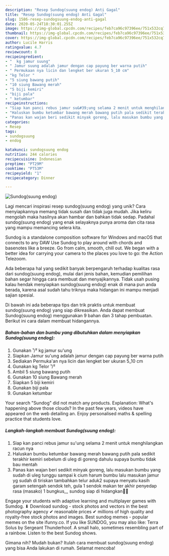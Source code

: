 ```yaml
---
description: "Resep Sundog(suung endog) Anti Gagal"
title: "Resep Sundog(suung endog) Anti Gagal"
slug: 1586-resep-sundogsuung-endog-anti-gagal
date: 2020-05-24T18:30:01.255Z
image: https://img-global.cpcdn.com/recipes/feb7ca96c97396ee/751x532cq70/sundogsuung-endog-foto-resep-utama.jpg
thumbnail: https://img-global.cpcdn.com/recipes/feb7ca96c97396ee/751x532cq70/sundogsuung-endog-foto-resep-utama.jpg
cover: https://img-global.cpcdn.com/recipes/feb7ca96c97396ee/751x532cq70/sundogsuung-endog-foto-resep-utama.jpg
author: Lucile Harris
ratingvalue: 4.7
reviewcount: 8
recipeingredient:
- "  kg jamur suung"
- " Jamur suung adalah jamur dengan cap payung ber warna putih"
- " Permukaan nya licin dan lengket ber ukuran 5_10 cm"
- "kg Telor "
- "5 siung bawang putih"
- "10 siung Bawang merah"
- "5 biji kemiri"
- "biji pala"
- " ketumbar"
recipeinstructions:
- "Siap kan panci rebus jamur su&#39;ung selama 2 menit untuk menghilangkan racun nya"
- "Haluskan bumbu ketumbar bawang merah bawang putih pala sedikit terakhir kemiri sebelum di uleg di goreng dahulu supaya bumbu tidak bau mentah"
- "Panas kan wajan beri sedikit minyak goreng, lalu masukan bumbu yang sudah di uleg tunggu sampai k cium harum bumbu lalu masukan jamur yg sudah di tiriskan tambahkan telur aduk2 supaya menyatu kasih garam setengah sendok teh, gula 1 sendok makan ter akhir penyedap rasa (masako) 1 bungkus,,, sundog siap di hidangkan🤤🤤"
categories:
- Resep
tags:
- sundogsuung
- endog

katakunci: sundogsuung endog 
nutrition: 244 calories
recipecuisine: Indonesian
preptime: "PT29M"
cooktime: "PT53M"
recipeyield: "1"
recipecategory: Dinner

---
```



![Sundog(suung endog)](https://img-global.cpcdn.com/recipes/feb7ca96c97396ee/751x532cq70/sundogsuung-endog-foto-resep-utama.jpg)

Lagi mencari inspirasi resep sundog(suung endog) yang unik? Cara menyiapkannya memang tidak susah dan tidak juga mudah. Jika keliru mengolah maka hasilnya akan hambar dan bahkan tidak sedap. Padahal sundog(suung endog) yang enak selayaknya punya aroma dan cita rasa yang mampu memancing selera kita.

Sundog is a standalone composition software for Windows and macOS that connects to any DAW Use Sundog to play around with chords and basenotes like a breeze. Go from calm, smooth, chill out. We began with a better idea for carrying your camera to the places you love to go: the Action Telezoom.

Ada beberapa hal yang sedikit banyak berpengaruh terhadap kualitas rasa dari sundog(suung endog), mulai dari jenis bahan, kemudian pemilihan bahan segar hingga cara membuat dan menyajikannya. Tidak usah pusing kalau hendak menyiapkan sundog(suung endog) enak di mana pun anda berada, karena asal sudah tahu triknya maka hidangan ini mampu menjadi sajian spesial.


Di bawah ini ada beberapa tips dan trik praktis untuk membuat sundog(suung endog) yang siap dikreasikan. Anda dapat membuat Sundog(suung endog) menggunakan 9 bahan dan 3 tahap pembuatan. Berikut ini cara dalam membuat hidangannya.

<!--inarticleads1-->

##### Bahan-bahan dan bumbu yang dibutuhkan dalam menyiapkan Sundog(suung endog):

1. Gunakan  ¹/² kg jamur su&#39;ung
1. Siapkan  Jamur su&#39;ung adalah jamur dengan cap payung ber warna putih
1. Sediakan  Permuka&#39;an nya licin dan lengket ber ukuran 5_10 cm
1. Gunakan kg Telor ¹/²
1. Ambil 5 siung bawang putih
1. Gunakan 10 siung Bawang merah
1. Siapkan 5 biji kemiri
1. Gunakan biji pala
1. Gunakan  ketumbar


Your search &#34;Sundog&#34; did not match any products. Explanation: What&#39;s happening above those clouds? In the past few years, videos have appeared on the web detailing an. Enjoy personalised maths &amp; spelling practice that students love. 

<!--inarticleads2-->

##### Langkah-langkah membuat Sundog(suung endog):

1. Siap kan panci rebus jamur su&#39;ung selama 2 menit untuk menghilangkan racun nya
1. Haluskan bumbu ketumbar bawang merah bawang putih pala sedikit terakhir kemiri sebelum di uleg di goreng dahulu supaya bumbu tidak bau mentah
1. Panas kan wajan beri sedikit minyak goreng, lalu masukan bumbu yang sudah di uleg tunggu sampai k cium harum bumbu lalu masukan jamur yg sudah di tiriskan tambahkan telur aduk2 supaya menyatu kasih garam setengah sendok teh, gula 1 sendok makan ter akhir penyedap rasa (masako) 1 bungkus,,, sundog siap di hidangkan🤤🤤


Engage your students with adaptive learning and multiplayer games with Sumdog. ⬇ Download sundog - stock photos and vectors in the best photography agency ✔ reasonable prices ✔ millions of high quality and royalty-free stock photos and images. Best sundog memes - popular memes on the site ifunny.co. If you like SUNDOG, you may also like: Terra Solus by Sergeant Thunderhoof. A small halo, sometimes resembling part of a rainbow. Listen to the best Sundog shows. 

Gimana nih? Mudah bukan? Itulah cara membuat sundog(suung endog) yang bisa Anda lakukan di rumah. Selamat mencoba!

